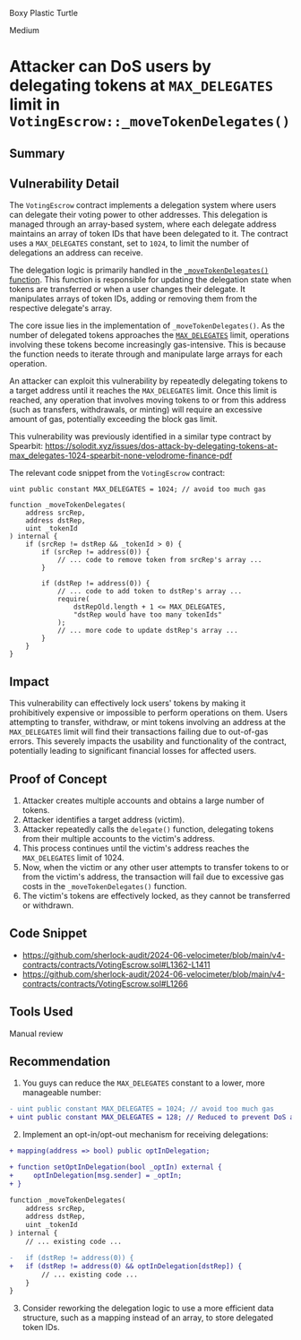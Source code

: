 Boxy Plastic Turtle

Medium

# Attacker can DoS users by delegating tokens at `MAX_DELEGATES` limit in `VotingEscrow::_moveTokenDelegates()`

## Summary

## Vulnerability Detail

The `VotingEscrow` contract implements a delegation system where users can delegate their voting power to other addresses. This delegation is managed through an array-based system, where each delegate address maintains an array of token IDs that have been delegated to it. The contract uses a `MAX_DELEGATES` constant, set to `1024`, to limit the number of delegations an address can receive.

The delegation logic is primarily handled in the [`_moveTokenDelegates()` function](https://github.com/sherlock-audit/2024-06-velocimeter/blob/main/v4-contracts/contracts/VotingEscrow.sol#L1362-L1411). This function is responsible for updating the delegation state when tokens are transferred or when a user changes their delegate. It manipulates arrays of token IDs, adding or removing them from the respective delegate's array.

The core issue lies in the implementation of `_moveTokenDelegates()`. As the number of delegated tokens approaches the [`MAX_DELEGATES`](https://github.com/sherlock-audit/2024-06-velocimeter/blob/main/v4-contracts/contracts/VotingEscrow.sol#L1266) limit, operations involving these tokens become increasingly gas-intensive. This is because the function needs to iterate through and manipulate large arrays for each operation.

An attacker can exploit this vulnerability by repeatedly delegating tokens to a target address until it reaches the `MAX_DELEGATES` limit. Once this limit is reached, any operation that involves moving tokens to or from this address (such as transfers, withdrawals, or minting) will require an excessive amount of gas, potentially exceeding the block gas limit.

This vulnerability was previously identified in a similar type contract by Spearbit:
https://solodit.xyz/issues/dos-attack-by-delegating-tokens-at-max_delegates-1024-spearbit-none-velodrome-finance-pdf

The relevant code snippet from the `VotingEscrow` contract:

```solidity
uint public constant MAX_DELEGATES = 1024; // avoid too much gas

function _moveTokenDelegates(
    address srcRep,
    address dstRep,
    uint _tokenId
) internal {
    if (srcRep != dstRep && _tokenId > 0) {
        if (srcRep != address(0)) {
            // ... code to remove token from srcRep's array ...
        }

        if (dstRep != address(0)) {
            // ... code to add token to dstRep's array ...
            require(
                dstRepOld.length + 1 <= MAX_DELEGATES,
                "dstRep would have too many tokenIds"
            );
            // ... more code to update dstRep's array ...
        }
    }
}
```

## Impact
This vulnerability can effectively lock users' tokens by making it prohibitively expensive or impossible to perform operations on them. Users attempting to transfer, withdraw, or mint tokens involving an address at the `MAX_DELEGATES` limit will find their transactions failing due to out-of-gas errors. This severely impacts the usability and functionality of the contract, potentially leading to significant financial losses for affected users.

## Proof of Concept
1. Attacker creates multiple accounts and obtains a large number of tokens.
2. Attacker identifies a target address (victim).
3. Attacker repeatedly calls the `delegate()` function, delegating tokens from their multiple accounts to the victim's address.
4. This process continues until the victim's address reaches the `MAX_DELEGATES` limit of 1024.
5. Now, when the victim or any other user attempts to transfer tokens to or from the victim's address, the transaction will fail due to excessive gas costs in the `_moveTokenDelegates()` function.
6. The victim's tokens are effectively locked, as they cannot be transferred or withdrawn.


## Code Snippet
- https://github.com/sherlock-audit/2024-06-velocimeter/blob/main/v4-contracts/contracts/VotingEscrow.sol#L1362-L1411
- https://github.com/sherlock-audit/2024-06-velocimeter/blob/main/v4-contracts/contracts/VotingEscrow.sol#L1266

## Tools Used
Manual review

## Recommendation
1. You guys can reduce the `MAX_DELEGATES` constant to a lower, more manageable number:

```diff
- uint public constant MAX_DELEGATES = 1024; // avoid too much gas
+ uint public constant MAX_DELEGATES = 128; // Reduced to prevent DoS attacks
```

2. Implement an opt-in/opt-out mechanism for receiving delegations:

```diff
+ mapping(address => bool) public optInDelegation;

+ function setOptInDelegation(bool _optIn) external {
+     optInDelegation[msg.sender] = _optIn;
+ }

function _moveTokenDelegates(
    address srcRep,
    address dstRep,
    uint _tokenId
) internal {
    // ... existing code ...

-   if (dstRep != address(0)) {
+   if (dstRep != address(0) && optInDelegation[dstRep]) {
        // ... existing code ...
    }
}
```

3. Consider reworking the delegation logic to use a more efficient data structure, such as a mapping instead of an array, to store delegated token IDs. 